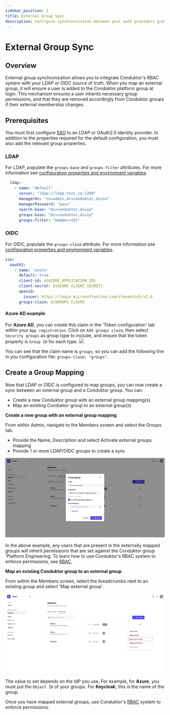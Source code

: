 ```yaml
---
sidebar_position: 2
title: External Group Sync
description: Configure synchronization between your auth providers groups.
---
```


# External Group Sync

## Overview

External group synchronization allows you to integrate Conduktor's RBAC system with your LDAP or OIDC source of truth. When you map an external group, it will ensure a user is added to the Conduktor platform group at login. This mechanism ensures a user inherits necessary group permissions, and that they are removed accordingly from Conduktor groups if their external membership changes.

## Prerequisites

You must first configure [SSO](./configure-sso.md) to an LDAP or OAuth2.0 identity provider. In addition to the properties required for the default configuration, you must also add the relevant group properties.

### LDAP

For LDAP, populate the `groups-base` and `groups-filter` attributes. For more information see [configuration properties and environment variables](../../configuration/env-variables.md).

```yaml
  ldap:
    - name: "default"
      server: "ldap://ldap.test.io:1389"
      managerDn: "cn=admin,dc=conduktor,dc=io"
      managerPassword: "pass"
      search-base: "dc=conduktor,dc=io"
      groups-base: "dc=conduktor,dc=io"
      groups-filter: "member={0}"
```

### OIDC

For OIDC, populate the `groups-claim` attribute. For more information see [configuration properties and environment variables](../../configuration/env-variables.md).

```yaml
sso:
  oauth2:
    - name: 'azure'
      default: true
      client-id: ${AZURE_APPLICATION_ID}
      client-secret: ${AZURE_CLIENT_SECRET}
      openid:
        issuer: https://login.microsoftonline.com/{tenantid}/v2.0
      groups-claim: ${GROUPS_CLAIM}
```

#### Azure AD example

For **Azure AD**, you can create this claim in the 'Token configuration' tab within your `App registration`.
Click on `Add groups claim`, then select `Security groups` as group type to include, and ensure that the token property is `Group ID` for each type.
![](https://user-images.githubusercontent.com/112936799/236053504-49e91058-4f75-4ca5-acf4-3cdfac5a73f0.png)

You can see that the claim name is `groups`, so you can add the following line in you configuration file: `groups-claim: "groups"`.

## Create a Group Mapping

Now that LDAP or OIDC is configured to map groups, you can now create a sync between an external group and a Conduktor group. You can:
 - Create a new Conduktor group with an external group mapping(s)
 - Map an existing Conduktor group to an external group(s)

**Create a new group with an external group mapping**

From within Admin, navigate to the Members screen and select the Groups tab. 

 - Provide the Name, Description and select Activate external groups mapping
 - Provide 1 or more LDAP/OIDC groups to create a sync

![](../assets/external-group-map.png)

In the above example, any users that are present in the externally mapped groups will inherit permissions that are set against the Conduktor group 'Platform Engineering. To learn how to use Conduktor's RBAC system to enforce permissions, see [RBAC](../../admin/rbac.md).

**Map an existing Conduktor group to an external group**

From within the Members screen, select the breadcrumbs next to an existing group and select 'Map external group'.

![](../assets/admin-map-external-group.png)

The value to set depends on the IdP you use. For example, for **Azure**, you must put the `Object ID` of your groups. For **Keycloak**, this is the name of the group.

Once you have mapped external groups, use Conduktor's [RBAC](../../admin/rbac.md) system to enforce permissions.
